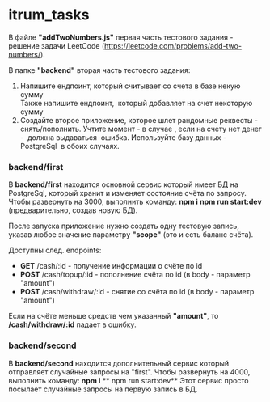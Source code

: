# itrum_tasks
В файле **"addTwoNumbers.js"** первая часть тестового задания - решение задачи LeetCode (https://leetcode.com/problems/add-two-numbers/).

В папке **"backend"** вторая часть тестового задания: 
1. Напишите ендпоинт, который считывает со счета в базе некую сумму   
Также напишите ендпоинт,  который добавляет на счет некоторую сумму
2. Создайте второе приложение, которое шлет рандомные реквесты - снять/пополнить.
Учтите момент - в случае , если на счету нет денег -  должна выдаваться  ошибка.
Используйте базу данных - PostgreSql  в обоих случаях.

### backend/first

В **backend/first** находится основной сервис который имеет БД на PostgreSql, который хранит и изменяет состояние счёта по запросу.
Чтобы развернуть на 3000, выполнить команду:
**npm i**
**npm run start:dev** (предварительно, создав новую БД).

После запуска приложение нужно создать одну тестовую запись, указав любое значение параметру **"scope"** (это и есть баланс счёта).

Доступны след. endpoints:
- **GET** /cash/:id - получение информации о счёте по id
- **POST** /cash/topup/:id - пополнение счёта по id (в body - параметр "amount")
- **POST** /cash/withdraw/:id - снятие со счёта по id (в body - параметр "amount")

Если на счёте меньше средств чем указанный **"amount"**, то **/cash/withdraw/:id** падает в ошибку.

### backend/second
В **backend/second** находится дополнительный сервис который отправляет случайные запросы на "first".
Чтобы развернуть на 4000, выполнить команду:
**npm i**
** npm run start:dev**
Этот сервис просто посылает случайные запросы на первую запись в БД.
